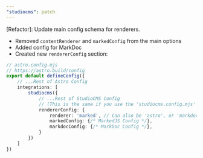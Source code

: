 ```yaml
---
"studiocms": patch
---
```


[Refactor]: Update main config schema for renderers.

- Removed `contentRenderer` and `markedConfig` from the main options
- Added config for MarkDoc
- Created new `rendererConfig` section:

```ts
// astro.config.mjs
// https://astro.build/config
export default defineConfig({
    // ...Rest of Astro Config
    integrations: [
        studiocms({
            // ...Rest of StudioCMS Config
            // (This is the same if you use the 'studiocms.config.mjs' file)
            rendererConfig: {
                renderer: 'marked', // Can also be 'astro', or 'markdoc'
                markedConfig: {/* MarkedJS Config */},
                markdocConfig: {/* MarkDoc Config */},
            }
        })
    ]
})
```
